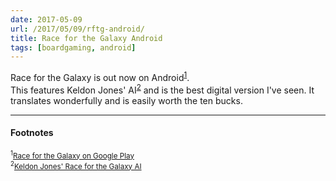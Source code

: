 ```yaml
---
date: 2017-05-09
url: /2017/05/09/rftg-android/
title: Race for the Galaxy Android
tags: [boardgaming, android]
---
```


Race for the Galaxy is out now on Android<sup><a href="#2017-05-09_ref1">1</a></sup>.<br />
This features Keldon Jones' AI<sup><a href="#2017-05-09_ref2">2</a></sup> and is the best digital version I've seen.  It translates wonderfully and is easily worth the ten bucks.

----
#### Footnotes
<sub><sup id="2017-05-09_ref1">1</sup><a href="https://play.google.com/store/apps/details?id=com.templegatesgames.RaceAndroid&hl=en">Race for the Galaxy on Google Play</a></sub><br />
<sub><sup id="2017-05-09_ref2">2</sup><a href="http://keldon.net/rftg/">Keldon Jones' Race for the Galaxy AI</a></sup><br />